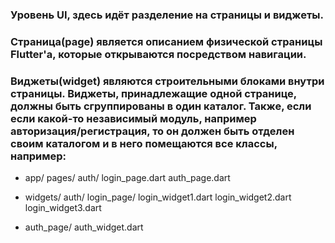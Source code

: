 ### Уровень UI, здесь идёт разделение на страницы и виджеты. 

### Страница(page) является описанием физической страницы Flutter'а, которые открываются посредством навигации. 

### Виджеты(widget) являются строительными блоками внутри страницы. Виджеты, принадлежащие одной странице, должны быть сгруппированы в один каталог. Также, если если какой-то независимый модуль, например авторизация/регистрация, то он должен быть отделен своим каталогом и в него помещаются все классы, например:

- app/ pages/ auth/ login_page.dart auth_page.dart 

- widgets/ auth/ login_page/ login_widget1.dart login_widget2.dart login_widget3.dart 

- auth_page/ auth_widget.dart
